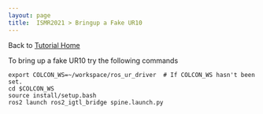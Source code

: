 ```yaml
---
layout: page
title:  ISMR2021 > Bringup a Fake UR10
---
```


Back to [Tutorial Home](index)

To bring up a fake UR10 try the following commands

~~~
export COLCON_WS=~/workspace/ros_ur_driver  # If COLCON_WS hasn't been set.
cd $COLCON_WS
source install/setup.bash
ros2 launch ros2_igtl_bridge spine.launch.py
~~~

